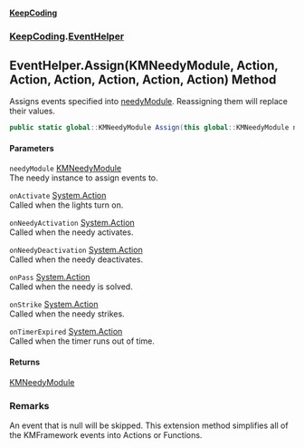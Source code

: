 #### [KeepCoding](index.md 'index')
### [KeepCoding](KeepCoding.md 'KeepCoding').[EventHelper](KeepCoding_EventHelper.md 'KeepCoding.EventHelper')
## EventHelper.Assign(KMNeedyModule, Action, Action, Action, Action, Action, Action) Method
Assigns events specified into [needyModule](KeepCoding_EventHelper_Assign(global__KMNeedyModule_System_Action_System_Action_System_Action_System_Action_System_Action_System_Action).md#KeepCoding_EventHelper_Assign(global__KMNeedyModule_System_Action_System_Action_System_Action_System_Action_System_Action_System_Action)_needyModule 'KeepCoding.EventHelper.Assign(global::KMNeedyModule, System.Action, System.Action, System.Action, System.Action, System.Action, System.Action).needyModule'). Reassigning them will replace their values.  
```csharp
public static global::KMNeedyModule Assign(this global::KMNeedyModule needyModule, System.Action onActivate=null, System.Action onNeedyActivation=null, System.Action onNeedyDeactivation=null, System.Action onPass=null, System.Action onStrike=null, System.Action onTimerExpired=null);
```
#### Parameters
<a name='KeepCoding_EventHelper_Assign(global__KMNeedyModule_System_Action_System_Action_System_Action_System_Action_System_Action_System_Action)_needyModule'></a>
`needyModule` [KMNeedyModule](https://docs.microsoft.com/en-us/dotnet/api/KMNeedyModule 'KMNeedyModule')  
The needy instance to assign events to.
  
<a name='KeepCoding_EventHelper_Assign(global__KMNeedyModule_System_Action_System_Action_System_Action_System_Action_System_Action_System_Action)_onActivate'></a>
`onActivate` [System.Action](https://docs.microsoft.com/en-us/dotnet/api/System.Action 'System.Action')  
Called when the lights turn on.
  
<a name='KeepCoding_EventHelper_Assign(global__KMNeedyModule_System_Action_System_Action_System_Action_System_Action_System_Action_System_Action)_onNeedyActivation'></a>
`onNeedyActivation` [System.Action](https://docs.microsoft.com/en-us/dotnet/api/System.Action 'System.Action')  
Called when the needy activates.
  
<a name='KeepCoding_EventHelper_Assign(global__KMNeedyModule_System_Action_System_Action_System_Action_System_Action_System_Action_System_Action)_onNeedyDeactivation'></a>
`onNeedyDeactivation` [System.Action](https://docs.microsoft.com/en-us/dotnet/api/System.Action 'System.Action')  
Called when the needy deactivates.
  
<a name='KeepCoding_EventHelper_Assign(global__KMNeedyModule_System_Action_System_Action_System_Action_System_Action_System_Action_System_Action)_onPass'></a>
`onPass` [System.Action](https://docs.microsoft.com/en-us/dotnet/api/System.Action 'System.Action')  
Called when the needy is solved.
  
<a name='KeepCoding_EventHelper_Assign(global__KMNeedyModule_System_Action_System_Action_System_Action_System_Action_System_Action_System_Action)_onStrike'></a>
`onStrike` [System.Action](https://docs.microsoft.com/en-us/dotnet/api/System.Action 'System.Action')  
Called when the needy strikes.
  
<a name='KeepCoding_EventHelper_Assign(global__KMNeedyModule_System_Action_System_Action_System_Action_System_Action_System_Action_System_Action)_onTimerExpired'></a>
`onTimerExpired` [System.Action](https://docs.microsoft.com/en-us/dotnet/api/System.Action 'System.Action')  
Called when the timer runs out of time.
  
#### Returns
[KMNeedyModule](https://docs.microsoft.com/en-us/dotnet/api/KMNeedyModule 'KMNeedyModule')  
### Remarks
An event that is null will be skipped. This extension method simplifies all of the KMFramework events into Actions or Functions.  
